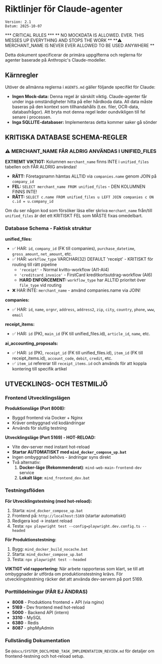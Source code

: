 # Riktlinjer för Claude-agenter

```
Version: 2.1
Datum: 2025-10-07
```
*** CRITICAL RULES ***
** NO MOCKDATA IS ALLOWED. EVER. THIS MESSES UP EVERYTHING AND STOPS THE WORK **
**⚠️ MERCHANT_NAME IS NEVER EVER ALLOWED TO BE USED ANYWHERE **

Detta dokument specificerar de primära uppgifterna och reglerna för agenter baserade på Anthropic's Claude-modeller.


## Kärnregler

Utöver de allmänna reglerna i `AGENTS.md` gäller följande specifikt för Claude:

-   **Ingen Mock-data:** Denna regel är särskilt viktig. Claude-agenter får under inga omständigheter hitta på eller hårdkoda data. All data måste baseras på den kontext som tillhandahålls (t.ex. filer, OCR-data, databasfrågor). Att bryta mot denna regel leder oundvikligen till fel senare i processen.
-   **Inga SQLLITE-databaser:** Implementeras detta kommer saker gå sönder


## KRITISKA DATABASE SCHEMA-REGLER

### ⚠️ MERCHANT_NAME FÅR ALDRIG ANVÄNDAS I UNIFIED_FILES

**EXTREMT VIKTIGT:** Kolumnen `merchant_name` finns INTE i `unified_files` tabellen och FÅR ALDRIG användas!

-   **RÄTT:** Företagsnamn hämtas ALLTID via `companies.name` genom JOIN på `company_id`
-   **FEL:** `SELECT merchant_name FROM unified_files` - DEN KOLUMNEN FINNS INTE!
-   **RÄTT:** `SELECT c.name FROM unified_files u LEFT JOIN companies c ON c.id = u.company_id`

Om du ser någon kod som försöker läsa eller skriva `merchant_name` från/till `unified_files` är det ett KRITISKT FEL som MÅSTE fixas omedelbart.

### Database Schema - Faktisk struktur

**unified_files:**
- ✅ HAR: `id`, `company_id` (FK till companies), `purchase_datetime`, `gross_amount`, `net_amount`, etc.
- ✅ HAR: `workflow_type` VARCHAR(32) DEFAULT 'receipt' - KRITISKT för routing till rätt pipeline
  - `'receipt'` - Normal kvitto-workflow (AI1-AI4)
  - `'creditcard_invoice'` - FirstCard kreditkortsutdrag-workflow (AI6)
  - **HARD ENFORCEMENT:** `workflow_type` har ALLTID prioritet över `file_type` vid routing
- ❌ HAR INTE: `merchant_name` - använd companies.name via JOIN!

**companies:**
- ✅ HAR: `id`, `name`, `orgnr`, `address`, `address2`, `zip`, `city`, `country`, `phone`, `www`, `email`

**receipt_items:**
- ✅ HAR: `id` (PK), `main_id` (FK till unified_files.id), `article_id`, `name`, etc.

**ai_accounting_proposals:**
- ✅ HAR: `id` (PK), `receipt_id` (FK till unified_files.id), `item_id` (FK till receipt_items.id), `account_code`, `debit`, `credit`, etc.
- ✅ `item_id` refererar till `receipt_items.id` och används för att koppla kontering till specifik artikel


## UTVECKLINGS- OCH TESTMILJÖ

### Frontend Utvecklingslägen

**Produktionsläge (Port 8008):**
- Byggd frontend via Docker + Nginx
- Kräver ombyggnad vid kodändringar
- Används för slutlig testning

**Utvecklingsläge (Port 5169) - HOT-RELOAD:**
- Vite dev-server med instant hot-reload
- **Startar AUTOMATISKT med `mind_docker_compose_up.bat`**
- Ingen ombyggnad behövs - ändringar syns direkt
- Två alternativ:
  1. **Docker-läge (Rekommenderat)**: `mind-web-main-frontend-dev` service
  2. **Lokalt läge**: `mind_frontend_dev.bat`

### Testningsflöden

**För Utvecklingstestning (med hot-reload):**
1. Starta: `mind_docker_compose_up.bat`
2. Frontend på: `http://localhost:5169` (startar automatiskt)
3. Redigera kod → instant reload
4. Testa: `npx playwright test --config=playwright.dev.config.ts --headed`

**För Produktionstestning:**
1. Bygg: `mind_docker_build_nocache.bat`
2. Starta: `mind_docker_compose_up.bat`
3. Testa: `npx playwright test --headed`

**VIKTIGT vid rapportering:** När arbete rapporteras som klart, se till att ombyggnader är utförda om produktionstestning krävs. För utvecklingstestning räcker det att använda dev-servern på port 5169.

### Porttilldelningar (FÅR EJ ÄNDRAS)
- **8008** - Produktions frontend + API (via nginx)
- **5169** - Dev frontend med hot-reload
- **5000** - Backend API (intern)
- **3310** - MySQL
- **6380** - Redis
- **8087** - phpMyAdmin

### Fullständig Dokumentation
Se `@docs/SYSTEM_DOCS/MIND_TASK_IMPLEMENTATION_REVIEW.md` för detaljer om frontend-testning och hot-reload setup.
